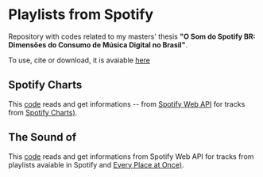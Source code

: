 # Playlists from Spotify

Repository with codes related to my masters' thesis **"O Som do Spotify BR: Dimensões do Consumo de Música Digital no Brasil"**.

To use, cite or download, it is avaiable [here](https://drive.google.com/open?id=0B02UoQlKCfZJVmtEUjJIQXU4dTZJRjZLNE5acC1mSEw5XzhZ)

## Spotify Charts
This [code](https://github.com/gabrielvazdemelo/playlists_spotify/blob/master/charts_brazil.py) reads and get informations -- from [Spotify Web API](https://developer.spotify.com/documentation/web-api/) for tracks from [Spotify Charts)](https://spotifycharts.com/regional/br/weekly/latest).

## The Sound of
This [code](https://github.com/gabrielvazdemelo/playlists_spotify/blob/master/cities.py) reads and get informations from Spotify Web API for tracks from playlists avaiable in Spotify and [Every Place at Once)](http://everynoise.com/everyplace.cgi?&vector=activity&scope=BR).



